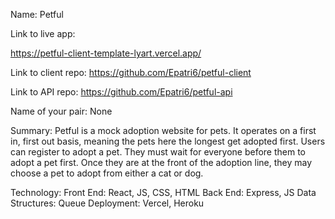 Name:
Petful

Link to live app:

https://petful-client-template-lyart.vercel.app/

Link to client repo:
https://github.com/Epatri6/petful-client

Link to API repo:
https://github.com/Epatri6/petful-api

Name of your pair:
None

Summary:
Petful is a mock adoption website for pets. It operates on a first in, first out basis, meaning the pets here the longest get adopted first. Users can register to adopt a pet. They must wait for everyone before them to adopt a pet first. Once they are at the front of the adoption line, they may choose a pet to adopt from either a cat or dog.

Technology:
Front End: React, JS, CSS, HTML
Back End: Express, JS
Data Structures: Queue
Deployment: Vercel, Heroku